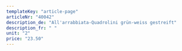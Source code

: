 ```yaml
---
templateKey: "article-page"
articleNr: "40042"
description_de: "All'arrabbiata-Quadrolini grün-weiss gestreift"
description_fr: " "
unit: "2"
price: "23.50"
---
```

